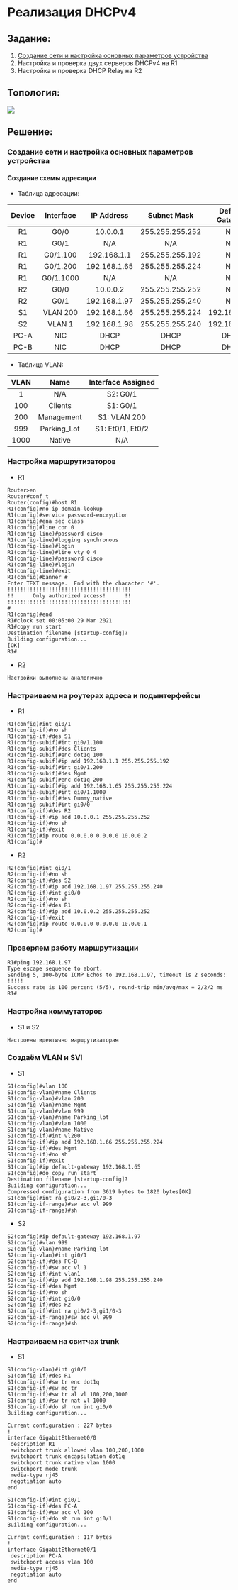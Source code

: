#  Реализация DHCPv4
## Задание:
1.  [Создание сети и настройка основных параметров устройства](https://github.com/klyuchnikovn/net_eng/blob/master/DHCPv4.md#%D1%81%D0%BE%D0%B7%D0%B4%D0%B0%D0%BD%D0%B8%D0%B5-%D1%81%D0%B5%D1%82%D0%B8-%D0%B8-%D0%BD%D0%B0%D1%81%D1%82%D1%80%D0%BE%D0%B9%D0%BA%D0%B0-%D0%BE%D1%81%D0%BD%D0%BE%D0%B2%D0%BD%D1%8B%D1%85-%D0%BF%D0%B0%D1%80%D0%B0%D0%BC%D0%B5%D1%82%D1%80%D0%BE%D0%B2-%D1%83%D1%81%D1%82%D1%80%D0%BE%D0%B9%D1%81%D1%82%D0%B2%D0%B0)
2.  Настройка и проверка двух серверов DHCPv4 на R1
3.  Настройка и проверка DHCP Relay на R2
## Топология:
![](dhcp_topology.png)
## Решение: 
### Создание сети и настройка основных параметров устройства
####  Создание схемы адресации
- Таблица адресации: 

|  				Device 			 |   				Interface 			  |  				IP Address 			 |    				Subnet Mask 			   |  				Default Gateway 			 |
|:--------:|:-------------:|:------------:|:-----------------:|:-----------------:|
|  				R1 			     |  				G0/0 			      |  				10.0.0.1 			   |  				255.255.255.252 			 |  				N/A 			             |
|  				R1 			     |  				G0/1 			      |  				N/A 			        |  				N/A 			             |  				N/A 			             |
|  				R1 			     |  				G0/1.100 			  | 192.168.1.1  | 255.255.255.192   |  				N/A 			             |
|  				R1 			     |  				G0/1.200 			  | 192.168.1.65 | 255.255.255.224   |  				N/A 			             |
|  				R1 			     |  				G0/1.1000 			 |  				N/A 			        |  				N/A 			             |  				N/A 			             |
|  				R2 			     |  				G0/0 			      |  				10.0.0.2 			   |  				255.255.255.252 			 |  				N/A 			             |
|  				R2 			     |  				G0/1 			      | 192.168.1.97 | 255.255.255.240   |  				N/A 			             |
|  				S1 			     |  				VLAN 200 			    | 192.168.1.66 | 255.255.255.224   | 192.168.1.65      |
|  				S2 			     |  				VLAN 1 			      | 192.168.1.98 | 255.255.255.240   | 192.168.1.97      |
|  				PC-A 			   |  				NIC 			         |  				DHCP 			       |  				DHCP 			            |  				DHCP 			            |
|  				PC-B 			   |  				NIC 			         |  				DHCP 			       |  				DHCP 			            |  				DHCP 			            |

- Таблица VLAN:

|  					VLAN 				 |      					Name 				    |  					Interface Assigned 				 |
|:------:|:-------------:|:--------------------:|
|  					1 				    |  					N/A 				         |  					S2: G0/1 				          |
|  					100 				  |  					Clients 				     |  					S1: G0/1 				          |
|  					200 				  |  					Management 				  |  					S1: VLAN 200  					 				     |
|  					999 				  |  					Parking_Lot 				 |  					S1: Et0/1, Et0/2 				   |
|  					1000 				 |  					Native 				      |  					N/A 				                |


### Настройка маршрутизаторов

- R1
```
Router>en
Router#conf t
Router(config)#host R1
R1(config)#no ip domain-lookup
R1(config)#service password-encryption 
R1(config)#ena sec class
R1(config)#line con 0
R1(config-line)#password cisco
R1(config-line)#logging synchronous 
R1(config-line)#login
R1(config-line)#line vty 0 4
R1(config-line)#password cisco
R1(config-line)#login
R1(config-line)#exit
R1(config)#banner #
Enter TEXT message.  End with the character '#'.
!!!!!!!!!!!!!!!!!!!!!!!!!!!!!!!!!!!!!!!
!!      Only authorized access!      !!   
!!!!!!!!!!!!!!!!!!!!!!!!!!!!!!!!!!!!!!!
#
R1(config)#end
R1#clock set 00:05:00 29 Mar 2021
R1#copy run start
Destination filename [startup-config]? 
Building configuration...
[OK]
R1#
```
- R2
```
Настройки выполнены аналогично
```
### Настраиваем на роутерах адреса и подынтерфейсы
- R1
```
R1(config)#int gi0/1 
R1(config-if)#no sh
R1(config-if)#des S1
R1(config-subif)#int gi0/1.100
R1(config-subif)#des Clients
R1(config-subif)#enc dot1q 100
R1(config-subif)#ip add 192.168.1.1 255.255.255.192
R1(config-subif)#int gi0/1.200
R1(config-subif)#des Mgmt
R1(config-subif)#enc dot1q 200
R1(config-subif)#ip add 192.168.1.65 255.255.255.224
R1(config-subif)#int gi0/1.1000                     
R1(config-subif)#des Dummy_native
R1(config-subif)#int gi0/0
R1(config-if)#des R2
R1(config-if)#ip add 10.0.0.1 255.255.255.252
R1(config-if)#no sh
R1(config-if)#exit
R1(config)#ip route 0.0.0.0 0.0.0.0 10.0.0.2 
R1(config)#
```
- R2
```
R2(config)#int gi0/1 
R2(config-if)#no sh
R2(config-if)#des S2
R2(config-if)#ip add 192.168.1.97 255.255.255.240
R2(config-if)#int gi0/0
R2(config-if)#no sh
R2(config-if)#des R1
R2(config-if)#ip add 10.0.0.2 255.255.255.252
R2(config-if)#exit
R2(config)#ip route 0.0.0.0 0.0.0.0 10.0.0.1
R2(config)#
```
### Проверяем работу маршрутизации
```
R1#ping 192.168.1.97
Type escape sequence to abort.
Sending 5, 100-byte ICMP Echos to 192.168.1.97, timeout is 2 seconds:
!!!!!
Success rate is 100 percent (5/5), round-trip min/avg/max = 2/2/2 ms
R1#
```
### Настройка коммутаторов
- S1 и S2
```
Настроены идентично маршрутизаторам
```
### Создаём VLAN и SVI
- S1
```
S1(config)#vlan 100
S1(config-vlan)#name Clients
S1(config-vlan)#vlan 200
S1(config-vlan)#name Mgmt
S1(config-vlan)#vlan 999
S1(config-vlan)#name Parking_lot
S1(config-vlan)#vlan 1000
S1(config-vlan)#name Native
S1(config-if)#int vl200
S1(config-if)#ip add 192.168.1.66 255.255.255.224
S1(config-if)#des Mgmt
S1(config-if)#no sh 
S1(config-if)#exit
S1(config)#ip default-gateway 192.168.1.65
S1(config)#do copy run start
Destination filename [startup-config]? 
Building configuration...
Compressed configuration from 3619 bytes to 1820 bytes[OK]
S1(config)#int ra gi0/2-3,gi1/0-3
S1(config-if-range)#sw acc vl 999
S1(config-if-range)#sh
```
- S2
```
S2(config)#ip default-gateway 192.168.1.97
S2(config)#vlan 999
S2(config-vlan)#name Parking_lot
S2(config-vlan)#int gi0/1
S2(config-if)#des PC-B
S2(config-if)#sw acc vl 1     
S2(config-if)#int vlan1
S2(config-if)#ip add 192.168.1.98 255.255.255.240
S2(config-if)#des Mgmt
S2(config-if)#no sh
S2(config-if)#int gi0/0
S2(config-if)#des R2
S2(config-if)#int ra gi0/2-3,gi1/0-3
S2(config-if-range)#sw acc vl 999
S2(config-if-range)#sh
```
### Настраиваем на свитчах trunk
- S1
```
S1(config-vlan)#int gi0/0 
S1(config-if)#des R1
S1(config-if)#sw tr enc dot1q
S1(config-if)#sw mo tr
S1(config-if)#sw tr al vl 100,200,1000
S1(config-if)#sw tr nat vl 1000
S1(config-if)#do sh run int gi0/0 
Building configuration...

Current configuration : 227 bytes
!
interface GigabitEthernet0/0
 description R1
 switchport trunk allowed vlan 100,200,1000
 switchport trunk encapsulation dot1q
 switchport trunk native vlan 1000
 switchport mode trunk
 media-type rj45
 negotiation auto
end

S1(config-if)#int gi0/1
S1(config-if)#des PC-A
S1(config-if)#sw acc vl 100
S1(config-if)#do sh run int gi0/1
Building configuration...

Current configuration : 117 bytes
!
interface GigabitEthernet0/1
 description PC-A
 switchport access vlan 100
 media-type rj45
 negotiation auto
end
```


